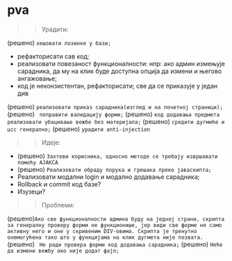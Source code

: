 # pva

>>Урадити:

(решено) `хешовати лозинке у бази;`
- рефакторисати сав код;
- реализовати повезаност функционалности: 
	нпр: ако админ измењује сарадника, да му на клик буде доступна опција да измени и његово ангажовање;
- код је неконзистентан, рефакторисати; све да се приказује у један див

(решено) `реализовати приказ сарадника(изглед и на почетној страници);`
(решено) ` поправити валидацију форми;`
(решено) `код додавања предмета реализовати убацивање вежбе без материјала;`
(решено) `средити дугмиће и цсс генерално;`
(решено) `урадити anti-injection `


>>Идеје: 

- (решено) `Захтеви корисника, односно методе се требају извршавати помоћу АЈАКСА`
- (решено) `Реализовати обраду порука и грешака преко јаваскипта;`
- Реализовати модални login и модално додавање сарадника;
- Rollback и commit код базе?
- Изузеци?

>>Проблеми:

(решено)`Ако све функционалности админа буду на једној страни, скрипта за генералну проверу форми не функционише, јер види све форме не само активну него и оне у скривеним DIV-овима. Скрипта је тренутно онемогућена тако што у функцијама на клик дугмета није позвата.`
(решено) ` Не ради провера форми код додавања сарадника;`
(решено) `Неће да измени вежбу ако није додат фајл;`
